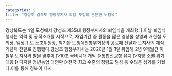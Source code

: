 ```yaml
---
categories: j
title: "강성조 경북도 행정부지사 퇴임 도정의 든든한 버팀목"
---
```

경상북도는 4일 도청에서 강성조 제35대 행정부지사의 퇴임식을 개최했다.이날 퇴임식 행사는 약력 및 공적소개를 시작으로, 재임기간 중 활동을 담은 영상물 상영과 배한철 도의장, 임정규 도 노조위원장, 박기완 도청예천향우회장의 공로패 전달과 도지사의 재직기념패 전달로 진행됐다.강성조 행정부지사는 2020년 1월 1일 취임해 2년 9개월간 이철우 도지사와 발을 맞추며 ▷10조 국비시대 개막 ▷통합신공항 유치 ▷지방 소멸 위기 대응 ▷디지털·청년농업 대전환 ▷전국 최고 수준의 청렴도 달성 등 수많은 성과를 거뒀다.이를 통해 경북이 다시
